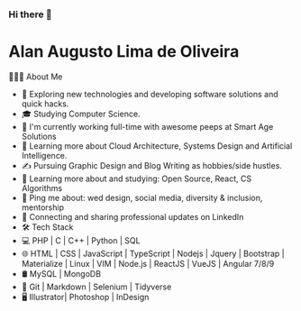 ### Hi there 👋

# Alan Augusto Lima de Oliveira

👨🏻‍💻 About Me
- 🤔   Exploring new technologies and developing software solutions and quick hacks.
- 🎓   Studying Computer Science.
- 💼   I'm currently working full-time with awesome peeps at Smart Age Solutions
- 🌱   Learning more about Cloud Architecture, Systems Design and Artificial Intelligence.
- ✍️   Pursuing Graphic Design and Blog Writing as hobbies/side hustles.
- 🌱 Learning more about and studying: Open Source, React, CS Algorithms
- 💬 Ping me about: wed design, social media, diversity & inclusion, mentorship
- 💼 Connecting and sharing professional updates on LinkedIn
- 🛠 Tech Stack
- 💻   PHP | C | C++ | Python | SQL
- 🌐   HTML | CSS | JavaScript | TypeScript | Nodejs | Jquery | Bootstrap | Materialize | Linux | VIM | Node.js | ReactJS | VueJS | Angular 7/8/9
- 🛢   MySQL | MongoDB
- 🔧   Git | Markdown | Selenium | Tidyverse
- 🖥   Illustrator| Photoshop | InDesign

